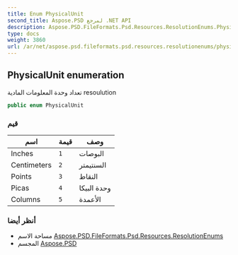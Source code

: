```yaml
---
title: Enum PhysicalUnit
second_title: Aspose.PSD لمرجع .NET API
description: Aspose.PSD.FileFormats.Psd.Resources.ResolutionEnums.PhysicalUnit تعداد. تعداد وحدة المعلومات المادية resoulution
type: docs
weight: 3860
url: /ar/net/aspose.psd.fileformats.psd.resources.resolutionenums/physicalunit/
---
```

## PhysicalUnit enumeration

تعداد وحدة المعلومات المادية resoulution

```csharp
public enum PhysicalUnit
```

### قيم

| اسم | قيمة | وصف |
| --- | --- | --- |
| Inches | `1` | البوصات |
| Centimeters | `2` | السنتيمتر |
| Points | `3` | النقاط |
| Picas | `4` | وحدة البيكا |
| Columns | `5` | الأعمدة |

### أنظر أيضا

* مساحة الاسم [Aspose.PSD.FileFormats.Psd.Resources.ResolutionEnums](../../aspose.psd.fileformats.psd.resources.resolutionenums/)
* المجسم [Aspose.PSD](../../)


